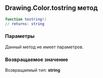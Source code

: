 ## Drawing.Color.tostring метод


```lua
function tostring()
// returns: string
```


### Параметры

Данный метод не имеет параметров.

### Возвращаемое значение

Возвращаемый тип: **string**

